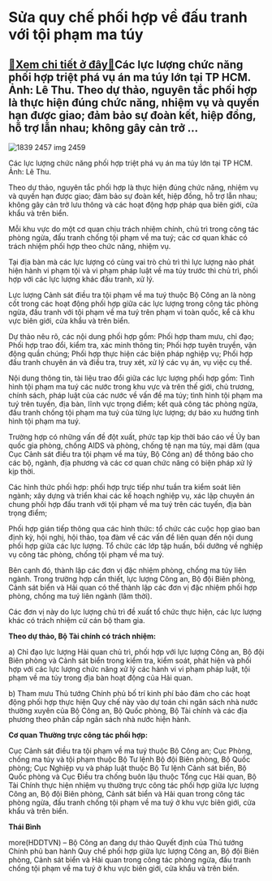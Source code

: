 Sửa quy chế phối hợp về đấu tranh với tội phạm ma túy
=====================================================

[:gift:Xem chi tiết ở đây:gift:](https://hddtvn.com/sua-quy-che-phoi-hop-ve-dau-tranh-voi-toi-pham-ma-tuy/)Các lực lượng chức năng phối hợp triệt phá vụ án ma túy lớn tại TP HCM. Ảnh: Lê Thu. Theo dự thảo, nguyên tắc phối hợp là thực hiện đúng chức năng, nhiệm vụ và quyền hạn được giao; đảm bảo sự đoàn kết, hiệp đồng, hỗ trợ lẫn nhau; không gây cản trở …
---------------------------------------------------------------------------------------------------------------------------------------------------------------------------------------------------------------------------------------------------------





![1839 2457 img 2459](https://hddtvn.com/wp-content/uploads/2021/01/1839_2457_IMG-2459.jpg "undefined")


Các lực lượng chức năng phối hợp triệt phá vụ án ma túy lớn tại TP HCM. Ảnh: Lê Thu.



Theo dự thảo, nguyên tắc phối hợp là thực hiện đúng chức năng, nhiệm vụ và quyền hạn được giao; đảm bảo sự đoàn kết, hiệp đồng, hỗ trợ lẫn nhau; không gây cản trở lưu thông và các hoạt động hợp pháp qua biên giới, cửa khẩu và trên biển.


Mỗi khu vực do một cơ quan chịu trách nhiệm chính, chủ trì trong công tác phòng ngừa, đấu tranh chống tội phạm về ma tuý; các cơ quan khác có trách nhiệm phối hợp theo chức năng, nhiệm vụ.


Tại địa bàn mà các lực lượng có cùng vai trò chủ trì thì lực lượng nào phát hiện hành vi phạm tội và vi phạm pháp luật về ma túy trước thì chủ trì, phối hợp với các lực lượng khác đấu tranh, xử lý.


Lực lượng Cảnh sát điều tra tội phạm về ma tuý thuộc Bộ Công an là nòng cốt trong các hoạt động phối hợp giữa các lực lượng trong công tác phòng ngừa, đấu tranh với tội phạm về ma tuý trên phạm vi toàn quốc, kể cả khu vực biên giới, cửa khẩu và trên biển.


Dự thảo nêu rõ, các nội dung phối hợp gồm: Phối hợp tham mưu, chỉ đạo; Phối hợp trao đổi, kiểm tra, xác minh thông tin; Phối hợp tuyên truyền, vận động quần chúng; Phối hợp thực hiện các biện pháp nghiệp vụ; Phối hợp đấu tranh chuyên án và điều tra, truy xét, xử lý các vụ án, vụ việc cụ thể.


Nội dung thông tin, tài liệu trao đổi giữa các lực lượng phối hợp gồm: Tình hình tội phạm ma tuý các nước trong khu vực và trên thế giới, chủ trương, chính sách, pháp luật của các nước về vấn đề ma túy; tình hình tội phạm ma tuý trên tuyến, địa bàn, lĩnh vực trọng điểm; kết quả công tác phòng ngừa, đấu tranh chống tội phạm ma tuý của từng lực lượng; dự báo xu hướng tình hình tội phạm ma tuý.


Trường hợp có những vấn đề đột xuất, phức tạp kịp thời báo cáo về Ủy ban quốc gia phòng, chống AIDS và phòng, chống tệ nạn ma túy, mại dâm (qua Cục Cảnh sát điều tra tội phạm về ma túy, Bộ Công an) để thông báo cho các bộ, ngành, địa phương và các cơ quan chức năng có biện pháp xử lý kịp thời.


Các hình thức phối hợp: phối hợp trực tiếp như tuần tra kiểm soát liên ngành; xây dựng và triển khai các kế hoạch nghiệp vụ, xác lập chuyên án chung phối hợp đấu tranh với tội phạm về ma tuý trên các tuyến, địa bàn trọng điểm;


Phối hợp gián tiếp thông qua các hình thức: tổ chức các cuộc họp giao ban định kỳ, hội nghị, hội thảo, tọa đàm về các vấn đề liên quan đến nội dung phối hợp giữa các lực lượng. Tổ chức các lớp tập huấn, bồi dưỡng về nghiệp vụ công tác phòng, chống tội phạm về ma tuý.


Bên cạnh đó, thành lập các đơn vị đặc nhiệm phòng, chống ma túy liên ngành. Trong trường hợp cần thiết, lực lượng Công an, Bộ đội Biên phòng, Cảnh sát biển và Hải quan có thể thành lập các đơn vị đặc nhiệm phối hợp phòng, chống ma tuý liên ngành (lâm thời).


Các đơn vị này do lực lượng chủ trì đề xuất tổ chức thực hiện, các lực lượng khác có trách nhiệm cử cán bộ tham gia.






**Theo dự thảo, Bộ Tài chính có trách nhiệm:**


a) Chỉ đạo lực lượng Hải quan chủ trì, phối hợp với lực lượng Công an, Bộ đội Biên phòng và Cảnh sát biển trong kiểm tra, kiểm soát, phát hiện và phối hợp với các lực lượng chức năng xử lý các hành vi vi phạm pháp luật, tội phạm về ma túy trong địa bàn hoạt động của Hải quan.


b) Tham mưu Thủ tướng Chính phủ bố trí kinh phí bảo đảm cho các hoạt động phối hợp thực hiện Quy chế này vào dự toán chi ngân sách nhà nước thường xuyên của Bộ Công an, Bộ Quốc phòng, Bộ Tài chính và các địa phương theo phân cấp ngân sách nhà nước hiện hành.










**Cơ quan Thường trực công tác phối hợp:**


Cục Cảnh sát điều tra tội phạm về ma tuý thuộc Bộ Công an; Cục Phòng, chống ma túy và tội phạm thuộc Bộ Tư lệnh Bộ đội Biên phòng, Bộ Quốc phòng; Cục Nghiệp vụ và pháp luật thuộc Bộ Tư lệnh Cảnh sát biển, Bộ Quốc phòng và Cục Điều tra chống buôn lậu thuộc Tổng cục Hải quan, Bộ Tài Chính thực hiện nhiệm vụ thường trực công tác phối hợp giữa lực lượng Công an, Bộ đội Biên phòng, Cảnh sát biển và Hải quan trong công tác phòng ngừa, đấu tranh chống tội phạm về ma tuý ở khu vực biên giới, cửa khẩu và trên biển.







**Thái Bình**



more(HDDTVN) – Bộ Công an đang dự thảo Quyết định của Thủ tướng Chính phủ ban hành Quy chế phối hợp giữa lực lượng Công an, Bộ đội Biên phòng, Cảnh sát biển và Hải quan trong công tác phòng ngừa, đấu tranh chống tội phạm về ma tuý ở khu vực biên giới, cửa khẩu và trên biển.

